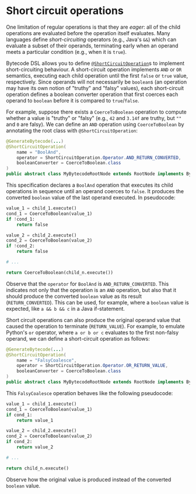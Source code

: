 # Short circuit operations

One limitation of regular operations is that they are *eager*: all of the child operations are evaluated before the operation itself evaluates.
Many languages define *short-circuiting* operators (e.g., Java's `&&`) which can evaluate a subset of their operands, terminating early when an operand meets a particular condition (e.g., when it is `true`).

Bytecode DSL allows you to define [`@ShortCircuitOperation`](https://github.com/oracle/graal/blob/master/truffle/src/com.oracle.truffle.api.bytecode./src/com/oracle/truffle/api/bytecode/ShortCircuitOperation.java)s to implement short-circuiting behaviour.
A short-circuit operation implements `AND` or `OR` semantics, executing each child operation until the first `false` or `true` value, respectively.
Since operands will not necessarily be `boolean`s (an operation may have its own notion of "truthy" and "falsy" values), each short-circuit operation defines a boolean converter operation that first coerces each operand to `boolean` before it is compared to `true`/`false`.

For example, suppose there exists a `CoerceToBoolean` operation to compute whether a value is "truthy" or "falsy" (e.g., `42` and `3.14f` are truthy, but `""` and `0` are falsy).
We can define an `AND` operation using `CoerceToBoolean` by annotating the root class with `@ShortCircuitOperation`:
```java
@GenerateBytecode(...)
@ShortCircuitOperation(
    name = "BoolAnd",
    operator = ShortCircuitOperation.Operator.AND_RETURN_CONVERTED,
    booleanConverter = CoerceToBoolean.class
)
public abstract class MyBytecodeRootNode extends RootNode implements BytecodeRootNode { ... }
```
This specification declares a `BoolAnd` operation that executes its child operations in sequence until an operand coerces to `false`.
It produces the converted `boolean` value of the last operand executed.
In pseudocode:

```python
value_1 = child_1.execute()
cond_1 = CoerceToBoolean(value_1)
if !cond_1:
    return false

value_2 = child_2.execute()
cond_2 = CoerceToBoolean(value_2)
if !cond_2:
    return false

# ...

return CoerceToBoolean(child_n.execute())
```

Observe that the `operator` for `BoolAnd` is `AND_RETURN_CONVERTED`.
This indicates not only that the operation is an `AND` operation, but also that it should produce the converted `boolean` value as its result (`RETURN_CONVERTED`).
This can be used, for example, where a `boolean` value is expected, like `a && b && c` in a Java if-statement.

Short circuit operations can also produce the original operand value that caused the operation to terminate (`RETURN_VALUE`).
For example, to emulate Python's `or` operator, where `a or b or c` evaluates to the first non-falsy operand, we can define a short-circuit operation as follows:

```java
@GenerateBytecode(...)
@ShortCircuitOperation(
    name = "FalsyCoalesce",
    operator = ShortCircuitOperation.Operator.OR_RETURN_VALUE,
    booleanConverter = CoerceToBoolean.class
)
public abstract class MyBytecodeRootNode extends RootNode implements BytecodeRootNode { ... }
```

This `FalsyCoalesce` operation behaves like the following pseudocode:

```python
value_1 = child_1.execute()
cond_1 = CoerceToBoolean(value_1)
if cond_1:
    return value_1

value_2 = child_2.execute()
cond_2 = CoerceToBoolean(value_2)
if cond_2:
    return value_2

# ...

return child_n.execute()
```

Observe how the original value is produced instead of the converted `boolean` value.
